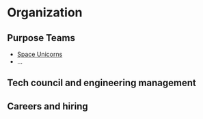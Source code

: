 # Organization


## Purpose Teams

- [Space Unicorns](./space_unicorns.md)
- ...
## Tech council and engineering management

## Careers and hiring
